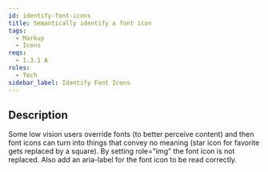 ```yaml
---
id: identify-font-icons
title: Semantically identify a font icon
tags:
  - Markup
  - Icons
reqs:
  - 1.3.1 A
roles:
  - Tech
sidebar_label: Identify Font Icons
---
```


## Description

Some low vision users override fonts (to better perceive content) and then font icons can turn into things that convey no meaning (star icon for favorite gets replaced by a square). By setting role="img" the font icon is not replaced. Also add an aria-label for the font icon to be read correctly.
